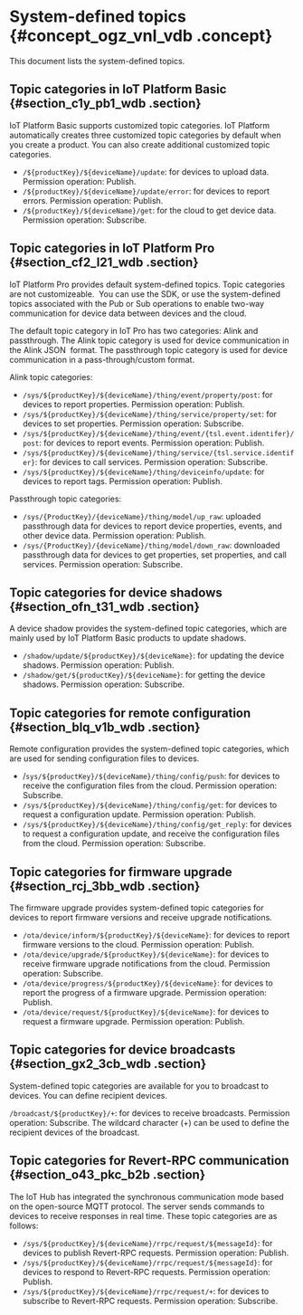 # System-defined topics {#concept_ogz_vnl_vdb .concept}

This document lists the system-defined topics.

## **Topic categories in IoT Platform Basic** {#section_c1y_pb1_wdb .section}

IoT Platform Basic supports customized topic categories. IoT Platform automatically creates three customized topic categories by default when you create a product. You can also create additional customized topic categories.

-   `/${productKey}/${deviceName}/update`: for devices to upload data. Permission operation: Publish.
-   `/${productKey}/${deviceName}/update/error`: for devices to report errors. Permission operation: Publish.
-   `/${productKey}/${deviceName}/get`: for the cloud to get device data. Permission operation: Subscribe.

## Topic categories in IoT Platform Pro {#section_cf2_l21_wdb .section}

IoT Platform Pro provides default system-defined topics. Topic categories are not customizeable.  You can use the SDK, or use the system-defined topics associated with the Pub or Sub operations to enable two-way communication for device data between devices and the cloud.

The default topic category in IoT Pro has two categories: Alink and passthrough. The Alink topic category is used for device communication in the Alink JSON  format. The passthrough topic category is used for device communication in a pass-through/custom format.

Alink topic categories:

-   `/sys/${productKey}/${deviceName}/thing/event/property/post`: for devices to report properties. Permission operation: Publish.
-   `/sys/${productKey}/${deviceName}/thing/service/property/set`: for devices to set properties. Permission operation: Subscribe.
-   `/sys/${productKey}/${deviceName}/thing/event/{tsl.event.identifer}/post`: for devices to report events. Permission operation: Publish.
-   `/sys/${productKey}/${deviceName}/thing/service/{tsl.service.identifer}`: for devices to call services. Permission operation: Subscribe.
-   `/sys/${productKey}/${deviceName}/thing/deviceinfo/update`: for devices to report tags. Permission operation: Publish.

Passthrough topic categories:

-   `/sys/{ProductKey}/{deviceName}/thing/model/up_raw`: uploaded passthrough data for devices to report device properties, events, and other device data. Permission operation: Publish.
-   `/sys/{ProductKey}/{deviceName}/thing/model/down_raw`: downloaded passthrough data for devices to get properties, set properties, and call services. Permission operation: Subscribe.

## **Topic categories for device shadows** {#section_ofn_t31_wdb .section}

A device shadow provides the system-defined topic categories, which are mainly used by IoT Platform Basic products to update shadows.

-   `/shadow/update/${productKey}/${deviceName}`: for updating the device shadows. Permission operation: Publish.
-   `/shadow/get/${productKey}/${deviceName}`: for getting the device shadows. Permission operation: Subscribe.

## Topic categories for remote configuration {#section_blq_v1b_wdb .section}

Remote configuration provides the system-defined topic categories, which are used for sending configuration files to devices.

-   /`sys/${productKey}/${deviceName}/thing/config/push`: for devices to receive the configuration files from the cloud. Permission operation: Subscribe.
-   `/sys/${productKey}/${deviceName}/thing/config/get`: for devices to request a configuration update. Permission operation: Publish.
-   `/sys/${productKey}/${deviceName}/thing/config/get_reply`: for devices to request a configuration update, and receive the configuration files from the cloud. Permission operation: Subscribe.

## Topic categories for firmware upgrade {#section_rcj_3bb_wdb .section}

The firmware upgrade provides system-defined topic categories for devices to report firmware versions and receive upgrade notifications.

-   `/ota/device/inform/${productKey}/${deviceName}`: for devices to report firmware versions to the cloud. Permission operation: Publish.
-   `/ota/device/upgrade/${productKey}/${deviceName}`: for devices to receive firmware upgrade notifications from the cloud. Permission operation: Subscribe.
-   `/ota/device/progress/${productKey}/${deviceName}`: for devices to report the progress of a firmware upgrade. Permission operation: Publish.
-   `/ota/device/request/${productKey}/${deviceName}`: for devices to request a firmware upgrade. Permission operation: Publish.

## Topic categories for device broadcasts {#section_gx2_3cb_wdb .section}

System-defined topic categories are available for you to broadcast to devices. You can define recipient devices.

`/broadcast/${productKey}/+`: for devices to receive broadcasts. Permission operation: Subscribe. The wildcard character \(+\) can be used to define the recipient devices of the broadcast.

## **Topic categories for Revert-RPC communication** {#section_o43_pkc_b2b .section}

The IoT Hub has integrated the synchronous communication mode based on the open-source MQTT protocol. The server sends commands to devices to receive responses in real time. These topic categories are as follows:

-   `/sys/${productKey}/${deviceName}/rrpc/request/${messageId}`: for devices to publish Revert-RPC requests. Permission operation: Publish.
-   `/sys/${productKey}/${deviceName}/rrpc/request/${messageId}`: for devices to respond to Revert-RPC requests. Permission operation: Publish.
-   `/sys/${productKey}/${deviceName}/rrpc/request/+`: for devices to subscribe to Revert-RPC requests. Permission operation: Subscribe.

